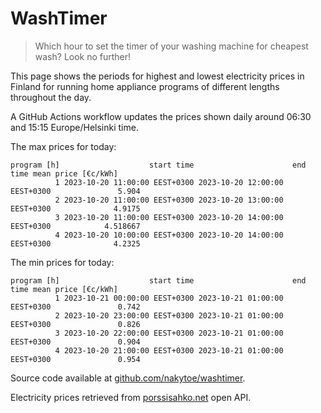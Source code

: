 
# WashTimer

> Which hour to set the timer of your washing machine for cheapest wash? Look no further!

This page shows the periods for highest and lowest electricity prices in Finland 
for running home appliance programs of different lengths throughout the day. 

A GitHub Actions workflow updates the prices shown daily around 06:30 and 15:15 Europe/Helsinki time.

The max prices for today:

	program [h]                    start time                      end time mean price [€c/kWh]
	          1 2023-10-20 11:00:00 EEST+0300 2023-10-20 12:00:00 EEST+0300               5.904
	          2 2023-10-20 11:00:00 EEST+0300 2023-10-20 13:00:00 EEST+0300              4.9175
	          3 2023-10-20 11:00:00 EEST+0300 2023-10-20 14:00:00 EEST+0300            4.518667
	          4 2023-10-20 10:00:00 EEST+0300 2023-10-20 14:00:00 EEST+0300              4.2325

The min prices for today:

	program [h]                    start time                      end time mean price [€c/kWh]
	          1 2023-10-21 00:00:00 EEST+0300 2023-10-21 01:00:00 EEST+0300               0.742
	          2 2023-10-20 23:00:00 EEST+0300 2023-10-21 01:00:00 EEST+0300               0.826
	          3 2023-10-20 22:00:00 EEST+0300 2023-10-21 01:00:00 EEST+0300               0.904
	          4 2023-10-20 21:00:00 EEST+0300 2023-10-21 01:00:00 EEST+0300               0.954


Source code available at [github.com/nakytoe/washtimer](https://github.com/nakytoe/washtimer).

Electricity prices retrieved from [porssisahko.net](https://porssisahko.net/api) open API.
